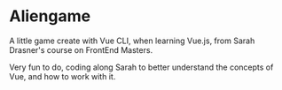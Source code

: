 # Aliengame

A little game create with Vue CLI, when learning Vue.js, from Sarah Drasner's course on FrontEnd Masters.

Very fun to do, coding along Sarah to better understand the concepts of Vue, and how to work with it.
